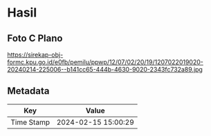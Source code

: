 # Hasil

## Foto C Plano

https://sirekap-obj-formc.kpu.go.id/e0fb/pemilu/ppwp/12/07/02/20/19/1207022019020-20240214-225006--b141cc65-444b-4630-9020-2343fc732a89.jpg


## Metadata

| Key        | Value               |
| ---------- | ------------------- |
| Time Stamp | 2024-02-15 15:00:29 |




